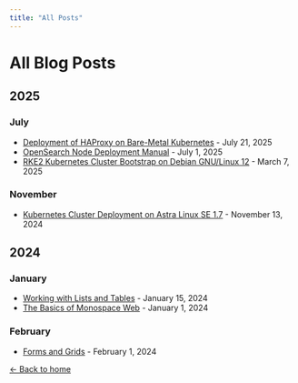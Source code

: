 ```yaml
---
title: "All Posts"
---
```


# All Blog Posts

## 2025

### July
- [Deployment of HAProxy on Bare-Metal Kubernetes](2025-07-21-setup-haproxy-ingress.html) - July 21, 2025
- [OpenSearch Node Deployment Manual](2025-07-01-opensearch-deployment.html) - July 1, 2025
- [RKE2 Kubernetes Cluster Bootstrap on Debian GNU/Linux 12](2025-03-07-rke2-kubernetes-deployment.html) - March 7, 2025

### November
- [Kubernetes Cluster Deployment on Astra Linux SE 1.7](2024-11-13-kubernetes-deployment-astra-linux.html) - November 13, 2024

## 2024

### January
- [Working with Lists and Tables](2024-01-15-lists-and-tables.html) - January 15, 2024
- [The Basics of Monospace Web](2024-01-01-the-basics.html) - January 1, 2024

### February
- [Forms and Grids](2024-02-01-forms-and-grids.html) - February 1, 2024

[← Back to home](index.html)